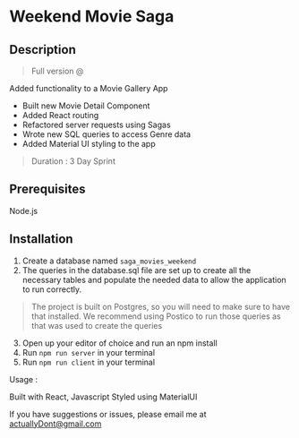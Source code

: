 # Weekend Movie Saga

## Description
> Full version @ <!-- Heroku Link Placeholder -->

Added functionality to a Movie Gallery App
  - Built new Movie Detail Component
  - Added React routing
  - Refactored server requests using Sagas
  - Wrote new SQL queries to access Genre data
  - Added Material UI styling to the app

>Duration : 3 Day Sprint

## Prerequisites
  Node.js

## Installation

1. Create a database named `saga_movies_weekend`
2. The queries in the database.sql file are set up to create all the necessary tables and populate the needed data to allow the application to run correctly. 
> The project is built on Postgres, so you will need to make sure to have that installed. We recommend using Postico to run those queries as that was used to create the queries
3. Open up your editor of choice and run an npm install
4. Run `npm run server` in your terminal
5. Run `npm run client` in your terminal

Usage : 

<!-- Add to this -->
Built with React, Javascript
Styled using MaterialUI

If you have suggestions or issues, please email me at actuallyDont@gmail.com
